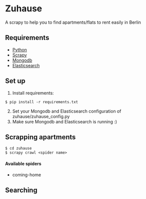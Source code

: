 # Zuhause
A scrapy to help you to find apartments/flats to rent easily in Berlin

## Requirements

* [Python](https://www.python.org)
* [Scrapy](https://scrapy.org)
* [Mongodb](https://www.mongodb.com)
* [Elasticsearch](https://www.elastic.co)

## Set up

1. Install requirements:
```
$ pip install -r requirements.txt
```
2. Set your Mongodb and Elasticsearch configuration of zuhause/zuhause_config.py
3. Make sure Mongodb and Elasticsearch is running :)

## Scrapping apartments
```
$ cd zuhause
$ scrapy crawl <spider name>
```
#### Available spiders
* coming-home

## Searching
